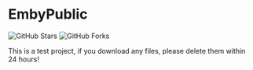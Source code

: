 # EmbyPublic

![GitHub Stars](https://img.shields.io/github/stars/rartv/EmbyPublic.svg?style=flat-square&label=Stars&logo=github)
![GitHub Forks](https://img.shields.io/github/forks/rartv/EmbyPublic.svg?style=flat-square&label=Forks&logo=github)

This is a test project, if you download any files, please delete them within 24 hours!